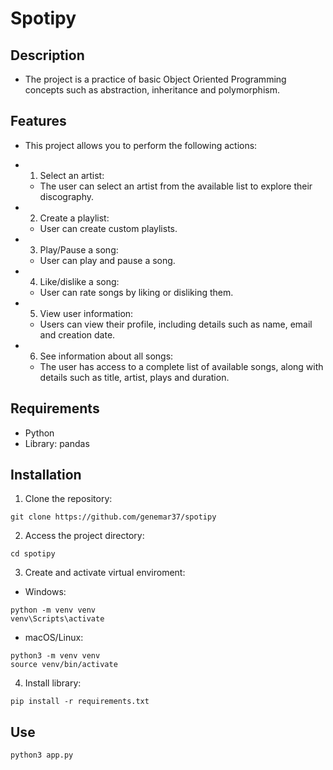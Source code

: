 # Spotipy

## Description

- The project is a practice of basic Object Oriented Programming concepts such as abstraction, inheritance and polymorphism.


## Features

- This project allows you to perform the following actions:

 - 1. Select an artist:
   - The user can select an artist from the available list to explore their discography.

 - 2. Create a playlist:
   - User can create custom playlists.

 - 3. Play/Pause a song:
   - User can play and pause a song.

 - 4. Like/dislike a song:
   - User can rate songs by liking or disliking them.

 - 5. View user information:
   - Users can view their profile, including details such as name, email and creation date.

 - 6. See information about all songs:
   - The user has access to a complete list of available songs, along with details such as title, artist, plays and duration.


## Requirements

- Python
- Library: pandas


## Installation

1. Clone the repository:
~~~
git clone https://github.com/genemar37/spotipy
~~~

2. Access the project directory:
~~~
cd spotipy
~~~

3. Create and activate virtual enviroment:
- Windows:
~~~
python -m venv venv
venv\Scripts\activate
~~~

- macOS/Linux:
~~~
python3 -m venv venv
source venv/bin/activate
~~~

4. Install library:
~~~
pip install -r requirements.txt
~~~

## Use
~~~
python3 app.py
~~~